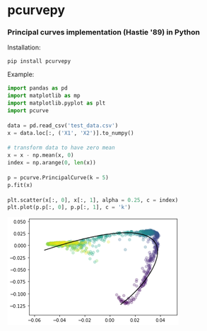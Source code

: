 # pcurvepy
### Principal curves implementation (Hastie '89) in Python

Installation:
```
pip install pcurvepy
```

Example:
```python
import pandas as pd
import matplotlib as mp
import matplotlib.pyplot as plt
import pcurve

data = pd.read_csv('test_data.csv')
x = data.loc[:, ('X1', 'X2')].to_numpy()

# transform data to have zero mean
x = x - np.mean(x, 0)
index = np.arange(0, len(x))

p = pcurve.PrincipalCurve(k = 5)
p.fit(x)

plt.scatter(x[:, 0], x[:, 1], alpha = 0.25, c = index)
plt.plot(p.p[:, 0], p.p[:, 1], c = 'k')

```

![example](example.png)

